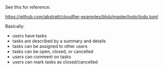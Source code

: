 See this for reference:

https://github.com/abstratt/cloudfier-examples/blob/master/todo/todo.tuml

Basically:
- users have tasks
- tasks are described by a summary and details
- tasks can be assigned to other users
- tasks can be open, closed, or cancelled
- users can comment on tasks
- users can mark tasks as closed/cancelled


